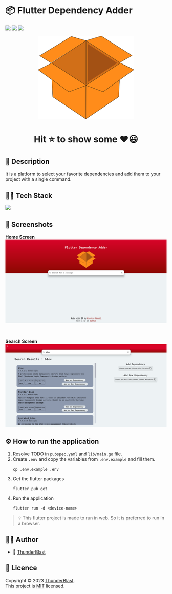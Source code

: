 # 📦 Flutter Dependency Adder

![](https://forthebadge.com/images/badges/built-with-love.svg)
![](https://img.shields.io/badge/made_with-flutter-blue?style=for-the-badge&logo=flutter)
![](https://img.shields.io/badge/license-MIT-green?style=for-the-badge)

<center>
    <img src="./assets/logo/logo.png" alt="logo" width="300"/>
</center>

<center> <h1> Hit ⭐ to show some ❤😃</h1> </center>

## 📃 Description

It is a platform to select your favorite dependencies and add them to your project with a single
command.

## 👨‍💻 Tech Stack

![](https://img.shields.io/badge/made_with-flutter-blue?style=for-the-badge&logo=flutter)

## 📸 Screenshots

<b>Home Screen</b>
<img src="./assets/screenshots/ss1.png" alt="Home Screen"/>

<br>

<b>Search Screen</b>
<img src="./assets/screenshots/ss2.png" alt="Search Screen"/>

## ⚙ How to run the application

1. Resolve TODO in `pubspec.yaml` and `lib/main.go` file.
2. Create `.env` and copy the variables from `.env.example` and fill them.
    ```shell
    cp .env.example .env
    ```
3. Get the flutter packages
    ```shell
    flutter pub get
    ```
4. Run the application
    ```shell
    flutter run -d <device-name>
    ```

> 💡 This flutter project is made to run in web. So it is preferred to run in a browser.

## 🙍‍♂️ Author

- 👦 [ThunderBlast](https://github.com/XxThunderBlastxX)

## 📃 Licence

Copyright © 2023 [ThunderBlast](https://github.com/xXThunderBlastxX).<br />
This project is [MIT](LICENCE) licensed.

